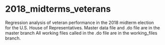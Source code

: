 # 2018_midterms_veterans
Regression analysis of veteran performance in the 2018 midterm election for the U.S. House of Representatives.
Master data file and .do file are in the master branch
All working files called in the .do file are in the working_files branch.
